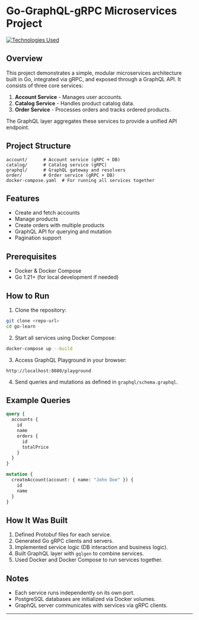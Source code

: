 # Go-GraphQL-gRPC Microservices Project



[![Technologies Used](https://skillicons.dev/icons?i=go,postgres,graphql,grpc,docker)](https://skillicons.dev)



## Overview

This project demonstrates a simple, modular microservices architecture built in Go, integrated via gRPC, and exposed through a GraphQL API. It consists of three core services:

1. **Account Service** - Manages user accounts.
2. **Catalog Service** - Handles product catalog data.
3. **Order Service** - Processes orders and tracks ordered products.

The GraphQL layer aggregates these services to provide a unified API endpoint.


## Project Structure

```
account/      # Account service (gRPC + DB)
catalog/      # Catalog service (gRPC)
graphql/      # GraphQL gateway and resolvers
order/        # Order service (gRPC + DB)
docker-compose.yaml  # For running all services together
```

## Features

* Create and fetch accounts
* Manage products
* Create orders with multiple products
* GraphQL API for querying and mutation
* Pagination support

## Prerequisites

* Docker & Docker Compose
* Go 1.21+ (for local development if needed)

## How to Run

1. Clone the repository:

```bash
git clone <repo-url>
cd go-learn
```

2. Start all services using Docker Compose:

```bash
docker-compose up --build
```

3. Access GraphQL Playground in your browser:

```
http://localhost:8080/playground
```

4. Send queries and mutations as defined in `graphql/schema.graphql`.

## Example Queries

```graphql
query {
  accounts {
    id
    name
    orders {
      id
      totalPrice
    }
  }
}
```

```graphql
mutation {
  createAccount(account: { name: "John Doe" }) {
    id
    name
  }
}
```

## How It Was Built

1. Defined Protobuf files for each service.
2. Generated Go gRPC clients and servers.
3. Implemented service logic (DB interaction and business logic).
4. Built GraphQL layer with `gqlgen` to combine services.
5. Used Docker and Docker Compose to run services together.

## Notes

* Each service runs independently on its own port.
* PostgreSQL databases are initialized via Docker volumes.
* GraphQL server communicates with services via gRPC clients.

---


